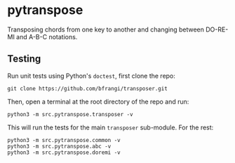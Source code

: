 pytranspose 
==========

<!-- [![Build Status](https://github.com/bfrangi/transposer/workflows/CI/badge.svg)](https://github.com/bfrangi/transposer/actions?query=workflow%3ACI) -->

Transposing chords from one key to another and changing between DO-RE-MI and A-B-C notations.

## Testing

Run unit tests using Python's `doctest`, first clone the repo:

    git clone https://github.com/bfrangi/transposer.git

Then, open a terminal at the root directory of the repo and run:

    python3 -m src.pytranspose.transposer -v  

This will run the tests for the main `transposer` sub-module. For the rest:

    python3 -m src.pytranspose.common -v  
    python3 -m src.pytranspose.abc -v  
    python3 -m src.pytranspose.doremi -v  
